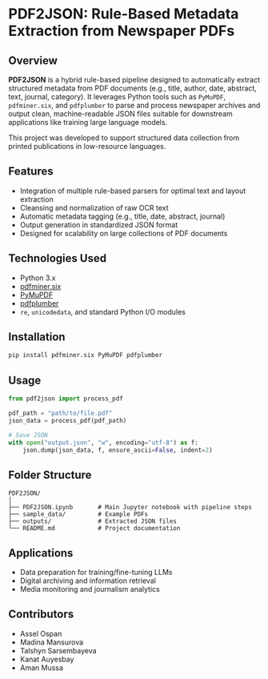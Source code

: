 # PDF2JSON: Rule-Based Metadata Extraction from Newspaper PDFs

## Overview

**PDF2JSON** is a hybrid rule-based pipeline designed to automatically extract structured metadata from PDF documents (e.g., title, author, date, abstract, text, journal, category). It leverages Python tools such as `PyMuPDF`, `pdfminer.six`, and `pdfplumber` to parse and process newspaper archives and output clean, machine-readable JSON files suitable for downstream applications like training large language models.

This project was developed to support structured data collection from printed publications in low-resource languages.

## Features

- Integration of multiple rule-based parsers for optimal text and layout extraction  
- Cleansing and normalization of raw OCR text  
- Automatic metadata tagging (e.g., title, date, abstract, journal)  
- Output generation in standardized JSON format  
- Designed for scalability on large collections of PDF documents

## Technologies Used

- Python 3.x  
- [pdfminer.six](https://github.com/pdfminer/pdfminer.six)  
- [PyMuPDF](https://pymupdf.readthedocs.io/)  
- [pdfplumber](https://github.com/jsvine/pdfplumber)  
- `re`, `unicodedata`, and standard Python I/O modules

## Installation

```bash
pip install pdfminer.six PyMuPDF pdfplumber
```

## Usage

```python
from pdf2json import process_pdf

pdf_path = "path/to/file.pdf"
json_data = process_pdf(pdf_path)

# Save JSON
with open("output.json", "w", encoding="utf-8") as f:
    json.dump(json_data, f, ensure_ascii=False, indent=2)
```

## Folder Structure

```
PDF2JSON/
│
├── PDF2JSON.ipynb       # Main Jupyter notebook with pipeline steps
├── sample_data/         # Example PDFs
├── outputs/             # Extracted JSON files
└── README.md            # Project documentation
```

## Applications

- Data preparation for training/fine-tuning LLMs  
- Digital archiving and information retrieval  
- Media monitoring and journalism analytics  

## Contributors

- Assel Ospan  
- Madina Mansurova  
- Talshyn Sarsembayeva  
- Kanat Auyesbay  
- Aman Mussa
